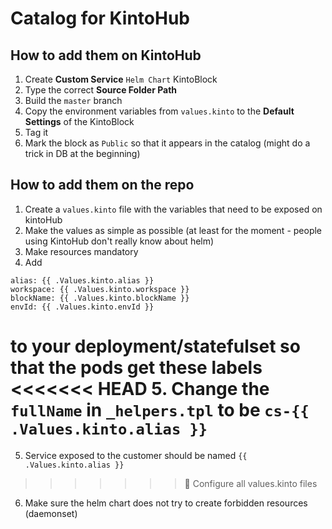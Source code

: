 # Catalog for KintoHub

## How to add them on KintoHub

1. Create **Custom Service** `Helm Chart` KintoBlock
2. Type the correct **Source Folder Path**
3. Build the `master` branch
4. Copy the environment variables from `values.kinto` to the **Default Settings** of the KintoBlock
4. Tag it
5. Mark the block as `Public` so that it appears in the catalog (might do a trick in DB at the beginning)

## How to add them on the repo

1. Create a `values.kinto` file with the variables that need to be exposed on kintoHub
2. Make the values as simple as possible (at least for the moment - people using KintoHub don't really know about helm)
3. Make resources mandatory
4. Add
```
alias: {{ .Values.kinto.alias }}
workspace: {{ .Values.kinto.workspace }}
blockName: {{ .Values.kinto.blockName }}
envId: {{ .Values.kinto.envId }}
```
to your deployment/statefulset so that the pods get these labels
<<<<<<< HEAD
5. Change the `fullName` in `_helpers.tpl` to be `cs-{{ .Values.kinto.alias }}`
=======
5. Service exposed to the customer should be named `{{ .Values.kinto.alias }}`
>>>>>>> 🐛 Configure all values.kinto files
6. Make sure the helm chart does not try to create forbidden resources (daemonset)

